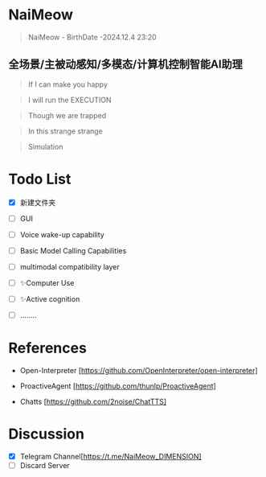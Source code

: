 # NaiMeow
> NaiMeow - BirthDate -2024.12.4 23:20
## 全场景/主被动感知/多模态/计算机控制智能AI助理

> If I can make you happy

> I will run the EXECUTION

> Though we are trapped

> In this strange strange

> Simulation
# Todo List
- [x] 新建文件夹

- [ ] GUI

- [ ] Voice wake-up capability

- [ ] Basic Model Calling Capabilities

- [ ] multimodal compatibility layer

- [ ] ✨Computer Use

- [ ] ✨Active cognition

- [ ] ........

# References
- Open-Interpreter [https://github.com/OpenInterpreter/open-interpreter]
  
- ProactiveAgent [https://github.com/thunlp/ProactiveAgent]
  
- Chatts [https://github.com/2noise/ChatTTS]
# Discussion
- [x] Telegram Channel[https://t.me/NaiMeow_DIMENSION]
- [ ] Discard Server
